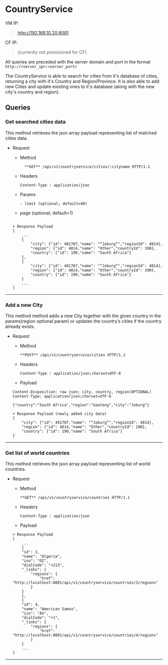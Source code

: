 # CountryService

VM IP:
>http://192.168.10.20:8081

CF IP:
> (currently not provisioned for CF)

All queries are preceded with the server domain and port in the format
``http://<server_ip>:<server_port>``

The CountryService is able to search for cities from it's database of cities, returning a city with it's Country and Region/Province. It is also able to add new Cities and update existing ones to it's  database (along with the new city's country and region). 

## Queries

### Get searched cities data
This method retrieves the json array payload representing list of matched cities data.
+ Request
    + Method
      ```
        **GET** /api/v1/countryservice/cities/:cityname HTTP/1.1
      ```
    + Headers
      ```
      Content-Type : application/json
      ```
      
    + Params
    	```
        - limit (optional; default=40) 
	- page (optional; default=1)
    	```
    
    ```
    + Response Payload
    [
        ...
        {
            "city": {"id": 491707,"name": "“Joburg”","regionId": 4814},
            "region": {"id": 4814,"name": "Other","countryId": 190},
            "country": {"id": 190,"name": "South Africa"}
        },
        {
            "city": {"id": 491707,"name": "“Joburg”","regionId": 4814},
            "region": {"id": 4814,"name": "Other","countryId": 190},
            "country": {"id": 190,"name": "South Africa"}
        }
        ...
    ]
    ```    

------------------------------------------------------------------------------


### Add a new City
This method method adds a new City together with the given country in the params(region optional param) or updates the country’s cities if the country already exists.

+ Request
    + Method
      ```
      **POST** /api/v1/countryservice/cities HTTP/1.1
      ```
    + Headers
      ```
      Content-Type : application/json;charset=UTF-8
      ```
    + Payload
    
    ```
    Content-Disposition: raw json; city, country, region(OPTIONAL)
    Content-Type: application/json;charset=UTF-8
    
    {"country":"South Africa","region":"Gauteng","city":"Joburg"}
    ```

    ```
    + Response Payload (newly added city data)
    {
        "city": {"id": 491707,"name": "“Joburg”","regionId": 4814},
        "region": {"id": 4814,"name": "Other","countryId": 190},
        "country": {"id": 190,"name": "South Africa"}
    }
    ```

------------------------------------------------------------------------------


### Get list of world countries
This method retrieves the json array payload representing list of world countries.
+ Request
    + Method
      ```
      **GET** /api/v1/countryservice/countries HTTP/1.1
      ```
    + Headers
      ```
      Content-Type : application/json
      ```
    + Payload
    
    ```
    + Response Payload
    [
        ...
        {
        "id": 3,
        "name": "Algeria",
        "iso": "DZ",
        "dialCode": "+213",
        "_links": {
            "regions": {
                "href": "http://localhost:8081/api/v1/countryservice/countries/3/regions"
            }
        }
    	},
    	{
        "id": 4,
        "name": "American Samoa",
        "iso": "AS",
        "dialCode": "+1",
        "_links": {
            "regions": {
                "href": "http://localhost:8081/api/v1/countryservice/countries/4/regions"
            }
        }
        ...
    ]
    ```

------------------------------------------------------------------------------
